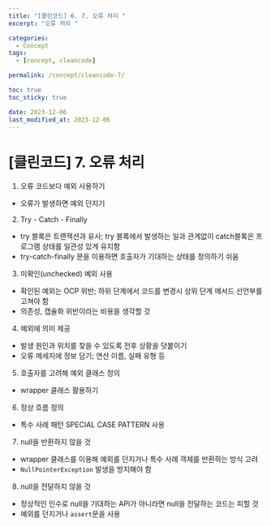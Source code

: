 ```yaml
---
title: "[클린코드] 6. 7. 오류 처리 "
excerpt: "오류 처리 "

categories:
  - Concept
tags:
  - [concept, cleancode]

permalink: /concept/cleancode-7/

toc: true
toc_sticky: true

date: 2023-12-06
last_modified_at: 2023-12-06
---
```

# [클린코드] 7. 오류 처리 

1. 오류 코드보다 예외 사용하기 

- 오류가 발생하면 예외 던지기 

2. Try - Catch - Finally 

- try 블록은 트랜잭션과 유사; try 블록에서 발생하는 일과 관계없이 catch블록은 프로그램 상태를 일관성 있게 유지함
- try-catch-finally 문을 이용하면 호출자가 기대하는 상태를 정의하기 쉬움 

3. 미확인(unchecked) 예외 사용 

- 확인된 예외는 OCP 위반; 하위 단계에서 코드를 변경시 상위 단계 메서드 선언부를 고쳐야 함
- 의존성, 캡슐화 위반이라는 비용을 생각할 것 

4. 예외에 의미 제공 

- 발생 원인과 위치를 찾을 수 있도록 전후 상황을 덧붙이기
- 오류 메세지에 정보 담기; 연산 이름, 실패 유형 등 

5. 호출자를 고려해 예외 클래스 정의 

- wrapper 클래스 활용하기 

6. 정상 흐름 정의 

- 특수 사례 패턴 SPECIAL CASE PATTERN 사용 

7. null을 반환하지 않을 것 

- wrapper 클래스를 이용해 예외를 던지거나 특수 사례 객체를 반환하는 방식 고려
- `NullPointerException` 발생을 방지해야 함 

8. null을 전달하지 않을 것 

- 정상적인 인수로 null을 기대하는 API가 아니라면 null을 전달하는 코드는 피할 것
- 예외를 던지거나 `assert`문을 사용